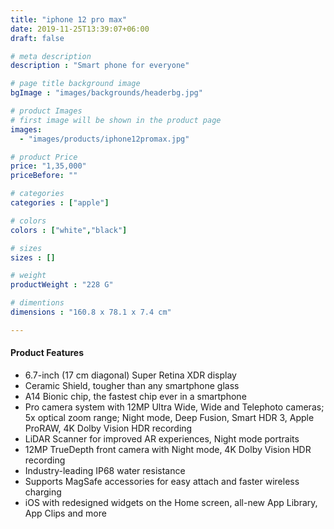 ```yaml
---
title: "iphone 12 pro max"
date: 2019-11-25T13:39:07+06:00
draft: false

# meta description
description : "Smart phone for everyone"

# page title background image
bgImage : "images/backgrounds/headerbg.jpg"

# product Images
# first image will be shown in the product page
images:
  - "images/products/iphone12promax.jpg"

# product Price
price: "1,35,000"
priceBefore: ""

# categories
categories : ["apple"]

# colors 
colors : ["white","black"]

# sizes
sizes : []

# weight
productWeight : "228 G"

# dimentions
dimensions : "160.8 x 78.1 x 7.4 cm"

---
```



#### Product Features

* 6.7-inch (17 cm diagonal) Super Retina XDR display
* Ceramic Shield, tougher than any smartphone glass
* A14 Bionic chip, the fastest chip ever in a smartphone
* Pro camera system with 12MP Ultra Wide, Wide and Telephoto cameras; 5x optical zoom range; Night mode, Deep Fusion, Smart HDR 3, Apple ProRAW, 4K Dolby Vision HDR recording
* LiDAR Scanner for improved AR experiences, Night mode portraits
* 12MP TrueDepth front camera with Night mode, 4K Dolby Vision HDR recording
* Industry-leading IP68 water resistance
* Supports MagSafe accessories for easy attach and faster wireless charging
* iOS with redesigned widgets on the Home screen, all-new App Library, App Clips and more